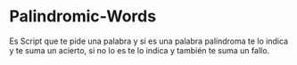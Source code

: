 # Palindromic-Words
Es Script que te pide una palabra y si es una palabra palíndroma te lo indica y te suma un acierto, si no lo es te lo indica y también te suma un fallo.
